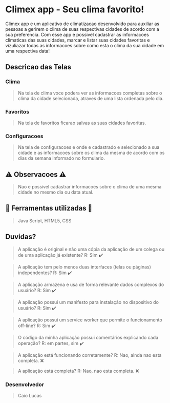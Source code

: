 # Climex app - Seu clima favorito!

Climex app e um aplicativo de climatizacao desenvolvido para auxiliar as pessoas a gerirem o clima de suas respectivas cidades de acordo com a sua preferencia. Com esse app e possivel cadastrar as informacoes climaticas das suas cidades, marcar e listar suas cidades favoritas e vizuliazar todas as informacoes sobre como esta o clima da sua cidade em uma respectiva data!

## Descricao das Telas

 ### Clima
> Na tela de clima voce podera ver as informacoes completas sobre o clima da cidade selecionada, atraves de uma lista ordenada pelo dia.

 ### Favoritos
> Na tela de favoritos ficarao salvas as suas cidades favoritas.

### Configuracoes
> Na tela de configuracoes e onde e cadastrado e selecionado a sua cidade e as informacoes sobre os clima da mesma de acordo com os dias da semana informado no formulario.

## :warning: Observacoes :warning:
> Nao e possivel cadastrar informacoes sobre o clima de uma mesma cidade no mesmo dia ou data atual.

## :hammer: Ferramentas utilizadas :hammer:
> Java Script, HTML5, CSS

## Duvidas?
>A aplicação é original e não uma cópia da aplicação de um colega ou de uma aplicação já existente? R: Sim :heavy_check_mark:

>A aplicação tem pelo menos duas interfaces (telas ou páginas) independentes? R: Sim :heavy_check_mark:

>A aplicação armazena e usa de forma relevante dados complexos do usuário? R: Sim :heavy_check_mark:

>A aplicação possui um manifesto para instalação no dispositivo do usuário? R: Sim :heavy_check_mark:

>A aplicação possui um service worker que permite o funcionamento off-line? R: Sim :heavy_check_mark:

> O código da minha aplicação possui comentários explicando cada operação? R: em partes, sim :heavy_check_mark:

>A aplicação está funcionando corretamente? R: Nao, ainda nao esta completa.  :x:

>A aplicação está completa? R: Nao, nao esta completa. :x:

### Desenvolvedor
> Caio Lucas
